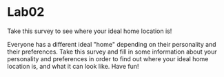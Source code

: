 # Lab02
Take this survey to see where your ideal home location is!

Everyone has a different ideal "home" depending on their personality
and their preferences. Take this survey and fill in some information 
about your personality and preferences in order to find out where 
your ideal home location is, and what it can look like. Have fun!
